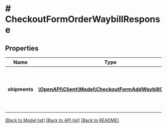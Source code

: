 # # CheckoutFormOrderWaybillResponse

## Properties

Name | Type | Description | Notes
------------ | ------------- | ------------- | -------------
**shipments** | [**\OpenAPI\Client\Model\CheckoutFormAddWaybillCreated[]**](CheckoutFormAddWaybillCreated.md) | List of parcel tracking numbers currently assigned to the order. | [optional] 

[[Back to Model list]](../../README.md#documentation-for-models) [[Back to API list]](../../README.md#documentation-for-api-endpoints) [[Back to README]](../../README.md)


